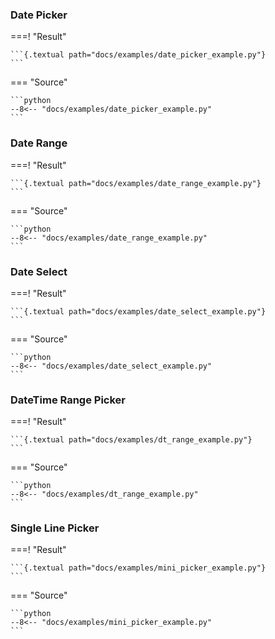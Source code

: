 ### Date Picker

===! "Result"

    ```{.textual path="docs/examples/date_picker_example.py"}
    ```

=== "Source"

    ```python
    --8<-- "docs/examples/date_picker_example.py"
    ```

### Date Range

===! "Result"

    ```{.textual path="docs/examples/date_range_example.py"}
    ```

=== "Source"

    ```python
    --8<-- "docs/examples/date_range_example.py"
    ```

### Date Select

===! "Result"

    ```{.textual path="docs/examples/date_select_example.py"}
    ```

=== "Source"

    ```python
    --8<-- "docs/examples/date_select_example.py"
    ```

### DateTime Range Picker


===! "Result"

    ```{.textual path="docs/examples/dt_range_example.py"}
    ```

=== "Source"

    ```python
    --8<-- "docs/examples/dt_range_example.py"
    ```

### Single Line Picker

===! "Result"

    ```{.textual path="docs/examples/mini_picker_example.py"}
    ```

=== "Source"

    ```python
    --8<-- "docs/examples/mini_picker_example.py"
    ```
